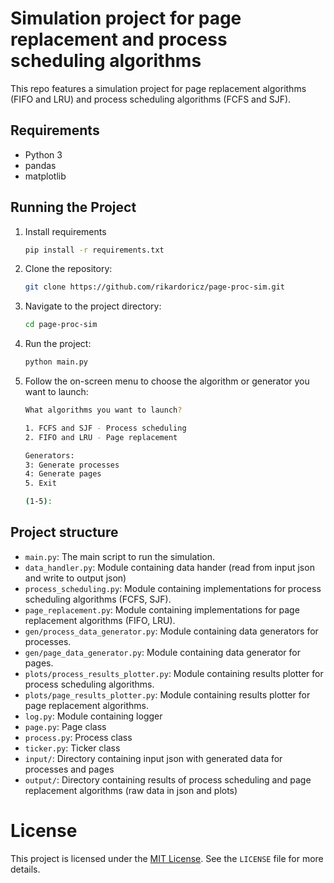 # Simulation project for page replacement and process scheduling algorithms

This repo features a simulation project for page replacement algorithms (FIFO and LRU) and process scheduling algorithms (FCFS and SJF).

## Requirements

- Python 3
- pandas
- matplotlib

## Running the Project

1. Install requirements
    ```bash
    pip install -r requirements.txt
    ```

2. Clone the repository:

   ```bash
   git clone https://github.com/rikardoricz/page-proc-sim.git
   ```
3. Navigate to the project directory:
    ```bash
    cd page-proc-sim
    ```
4. Run the project:
    ```bash
    python main.py
    ```
5. Follow the on-screen menu to choose the algorithm or generator you want to launch:
    ```bash
    What algorithms you want to launch?

    1. FCFS and SJF - Process scheduling
    2. FIFO and LRU - Page replacement

    Generators:
    3: Generate processes
    4: Generate pages
    5. Exit

    (1-5):
    ```

## Project structure
- `main.py`: The main script to run the simulation.
- `data_handler.py`: Module containing data hander (read from input json and write to output json)
- `process_scheduling.py`: Module containing implementations for process scheduling algorithms (FCFS, SJF).
- `page_replacement.py`: Module containing implementations for page replacement algorithms (FIFO, LRU).
- `gen/process_data_generator.py`: Module containing data generators for processes.
- `gen/page_data_generator.py`: Module containing data generator for pages.
- `plots/process_results_plotter.py`: Module containing results plotter for process scheduling algorithms.
- `plots/page_results_plotter.py`: Module containing results plotter for page replacement algorithms.
- `log.py`: Module containing logger
- `page.py`: Page class
- `process.py`: Process class
- `ticker.py`: Ticker class
- `input/`: Directory containing input json with generated data for processes and pages
- `output/`: Directory containing results of process scheduling and page replacement algorithms (raw data in json and plots)

# License

This project is licensed under the [MIT License](LICENSE). See the `LICENSE` file for more details.
